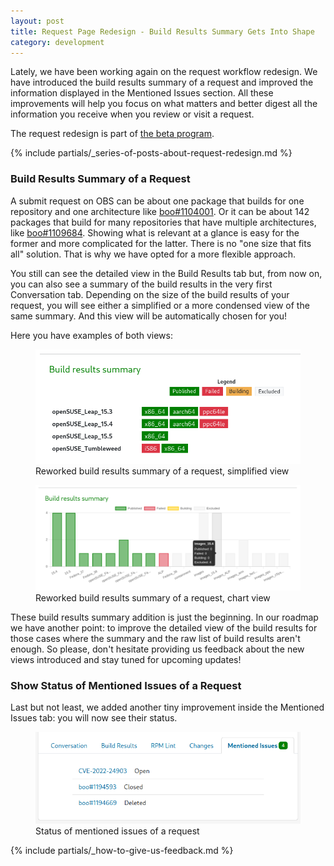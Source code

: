 ```yaml
---
layout: post
title: Request Page Redesign - Build Results Summary Gets Into Shape
category: development
---
```


Lately, we have been working again on the request workflow redesign.
We have introduced the build results summary of a request and improved the information displayed in the Mentioned Issues section.
All these improvements will help you focus on what matters and better digest all the information you receive when you review or visit a request.

The request redesign is part of [the beta program](/2018/10/04/the-beta-program/).

{% include partials/_series-of-posts-about-request-redesign.md %}


### Build Results Summary of a Request

A submit request on OBS can be about one package that builds for one repository and one architecture like [boo#1104001](https://build.opensuse.org/request/show/1104001).
Or it can be about 142 packages that build for many repositories that have multiple architectures, like [boo#1109684](https://build.opensuse.org/request/show/1109684).
Showing what is relevant at a glance is easy for the former and more complicated for the latter.
There is no "one size that fits all" solution.
That is why we have opted for a more flexible approach.

You still can see the detailed view in the Build Results tab but, from now on, you can also see a summary of the build results in the very first Conversation tab.
Depending on the size of the build results of your request, you will see either a simplified or a more condensed view of the same summary.
And this view will be automatically chosen for you!

Here you have examples of both views:

<figure>
  <img src="/images/posts/sprint-148-build-results-summary-simplified.png" alt="A screenshot of the reworked build results summary of a request, simplified view" />
  <figcaption>Reworked build results summary of a request, simplified view</figcaption>
</figure>

<figure>
  <img src="/images/posts/sprint-148-build-results-summary-chart.png" alt="A screenshot of the reworked build results summary of a request, chart view" />
  <figcaption>Reworked build results summary of a request, chart view</figcaption>
</figure>

These build results summary addition is just the beginning.
In our roadmap we have another point: to improve the detailed view of the build results for those cases where the summary and the raw list of build results aren't enough.
So please, don't hesitate providing us feedback about the new views introduced and stay tuned for upcoming updates!


### Show Status of Mentioned Issues of a Request

Last but not least, we added another tiny improvement inside the Mentioned Issues tab: you will now see their status.

<figure>
  <img src="/images/posts/sprint-148-status-mentioned-issues.png" alt="A screenshot of the status of mentioned issues of a request" />
  <figcaption>Status of mentioned issues of a request</figcaption>
</figure>

{% include partials/_how-to-give-us-feedback.md %}
